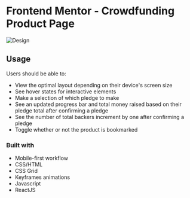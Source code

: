 # Frontend Mentor - Crowdfunding Product Page

![Design](.src/images/desktop-preview.jpg)

## Usage

Users should be able to:

- View the optimal layout depending on their device's screen size
- See hover states for interactive elements
- Make a selection of which pledge to make
- See an updated progress bar and total money raised based on their pledge total after confirming a pledge
- See the number of total backers increment by one after confirming a pledge
- Toggle whether or not the product is bookmarked

### Built with

- Mobile-first workflow
- CSS/HTML
- CSS Grid
- Keyframes animations
- Javascript
- ReactJS
